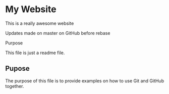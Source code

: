 # My Website

This is a really awesome website

Updates made on master on GitHub before rebase

 Purpose

This file is just a readme file.

## Pupose

The purpose of this file is to provide examples
on how to use Git and GitHub together.
